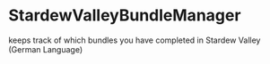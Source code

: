 # StardewValleyBundleManager
keeps track of which bundles you have completed in Stardew Valley (German Language)

